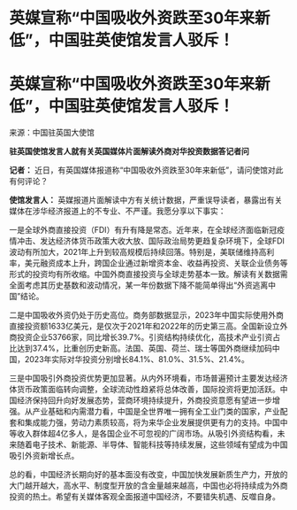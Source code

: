 # 英媒宣称“中国吸收外资跌至30年来新低”，中国驻英使馆发言人驳斥！

# 英媒宣称“中国吸收外资跌至30年来新低”，中国驻英使馆发言人驳斥！

来源：中国驻英国大使馆

**驻英国使馆发言人就有关英国媒体片面解读外商对华投资数据答记者问**

**记者：** 近日，有英国媒体报道称“中国吸收外资跌至30年来新低”，请问使馆对此有何评论？

**使馆发言人：** 英媒报道片面解读中方有关统计数据，严重误导读者，暴露出有关媒体在涉华经济报道上的不专业、不严谨。我愿分享以下事实：

一是全球外商直接投资（FDI）有升有降是常态。近年来，在全球经济面临新冠疫情冲击、发达经济体货币政策大收大放、国际政治局势更趋复杂环境下，全球FDI波动有所加大，2021年上升到较高规模后持续回落。特别是，美联储维持高利率，美元融资成本上升，跨国企业通过新增资本金、收益再投资、关联企业债务等形式的投资均有所收缩。中国外商直接投资与全球走势基本一致。解读有关数据需全面考虑其历史基数和波动情况，某一年份数据下降不能简单得出“外资逃离中国”结论。

二是中国吸收外资仍处于历史高位。商务部数据显示，2023年中国实际使用外商直接投资额1633亿美元，是仅次于2021年和2022年的历史第三高。全国新设立外商投资企业53766家，同比增长39.7%。引资结构持续优化，高技术产业引资占比达到37.4%，比重创历史新高。法国、英国、荷兰、瑞士等国外商继续加码中国，2023年实际对华投资分别增长84.1%、81.0%、31.5%、21.4%。

三是中国吸引外商投资优势更加显著。从内外环境看，市场普遍预计主要发达经济体货币政策面临转向调整，全球流动性趋紧将总体改善，国际投资将更加活跃。中国经济保持回升向好发展态势，营商环境持续提升，外商投资意愿有望进一步增强。从产业基础和内需潜力看，中国是全世界唯一拥有全工业门类的国家，产业配套和集成能力强，劳动力素质较高，将为来华企业发展提供更有力的支持。中国中等收入群体超4亿多人，是各国企业不可忽视的广阔市场。从吸引外资结构看，未来随着电子技术、新能源、半导体、智能科技等持续发展，这些领域有望成为中国吸引外资新增长点。

总的看，中国经济长期向好的基本面没有改变，中国加快发展新质生产力，开放的大门越开越大，高水平、制度型开放的含金量越来越高，中国也必将持续成为外商投资的热土。希望有关媒体客观全面报道中国经济，不要错失机遇、反噬自身。

